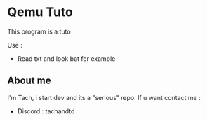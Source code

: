 # Qemu Tuto

This program is a tuto 

Use : 

- Read txt and look bat for example

## About me

I'm Tach, i start dev and its a "serious" repo. 
If u want contact me : 
- Discord : tachandtd 